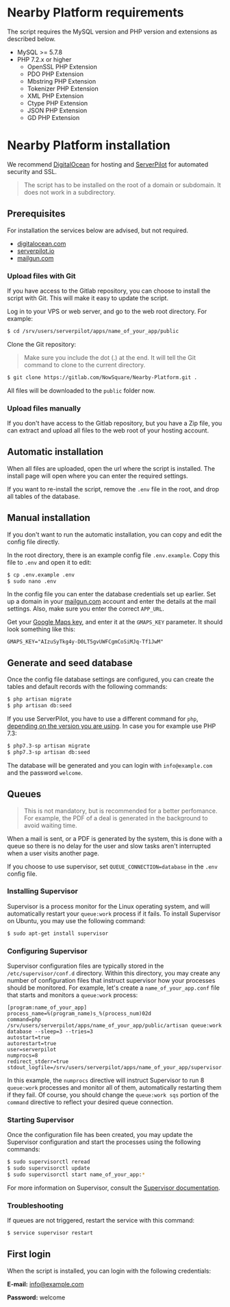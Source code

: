 # Nearby Platform requirements

The script requires the MySQL version and PHP version and extensions as described below.

 - MySQL >= 5.7.8
 - PHP 7.2.x or higher
   - OpenSSL PHP Extension
   - PDO PHP Extension
   - Mbstring PHP Extension
   - Tokenizer PHP Extension
   - XML PHP Extension
   - Ctype PHP Extension
   - JSON PHP Extension
   - GD PHP Extension
  
# Nearby Platform installation

We recommend [DigitalOcean](https://m.do.co/c/481d60856a31) for hosting and [ServerPilot](https://www.serverpilot.io/?refcode=4f2ccbd3eae6) for automated security and SSL.

> The script has to be installed on the root of a domain or subdomain. It does not work in a subdirectory.

## Prerequisites
For installation the services below are advised, but not required.

 - [digitalocean.com](https://m.do.co/c/481d60856a31)
 - [serverpilot.io](https://www.serverpilot.io/?refcode=4f2ccbd3eae6)
 - [mailgun.com](https://www.mailgun.com/)

### Upload files with Git
If you have access to the Gitlab repository, you can choose to install the script with Git. This will make it easy to update the script.

Log in to your VPS or web server, and go to the web root directory. For example:

``` bash
$ cd /srv/users/serverpilot/apps/name_of_your_app/public
```

Clone the Git repository:

> Make sure you include the dot (.) at the end. It will tell the Git command to clone to the current directory.

``` bash
$ git clone https://gitlab.com/NowSquare/Nearby-Platform.git .
```

All files will be downloaded to the `public` folder now.

### Upload files manually
If you don't have access to the Gitlab repository, but you have a Zip file, you can extract and upload all files to the web root of your hosting account.

## Automatic installation
When all files are uploaded, open the url where the script is installed. The install page will open where you can enter the required settings.

If you want to re-install the script, remove the `.env` file in the root, and drop all tables of the database.

## Manual installation
If you don't want to run the automatic installation, you can copy and edit the config file directly.

In the root directory, there is an example config file `.env.example`. Copy this file to `.env` and open it to edit:
``` bash
$ cp .env.example .env
$ sudo nano .env
```

In the config file you can enter the database credentials set up earlier. Set up a domain in your [mailgun.com](https://www.mailgun.com/) account and enter the details at the mail settings. Also, make sure you enter the correct `APP_URL`.

Get your [Google Maps key](https://developers.google.com/maps/documentation/javascript/get-api-key), and enter it at the `GMAPS_KEY` parameter. It should look something like this:

``` 
GMAPS_KEY="AIzuSyTkg4y-D0LT5gvUWFCgmCoSiMJq-Tf1JwM"
``` 

## Generate and seed database
Once the config file database settings are configured, you can create the tables and default records with the following commands:

``` bash
$ php artisan migrate
$ php artisan db:seed
```

If you use ServerPilot, you have to use a different command for `php`, [depending on the version you are using](https://serverpilot.io/docs/how-to-use-the-php-cli). In case you for example use PHP 7.3:

``` bash
$ php7.3-sp artisan migrate
$ php7.3-sp artisan db:seed
```

The database will be generated and you can login with `info@example.com` and the password `welcome`.

## Queues

> This is not mandatory, but is recommended for a better perfomance. For example, the PDF of a deal is generated in the background to avoid waiting time.

When a mail is sent, or a PDF is generated by the system, this is done with a queue so there is no delay for the user and slow tasks aren't interrupted when a user visits another page.

If you choose to use supervisor, set `QUEUE_CONNECTION=database` in the `.env` config file.

### Installing Supervisor
Supervisor is a process monitor for the Linux operating system, and will automatically restart your `queue:work` process if it fails. To install Supervisor on Ubuntu, you may use the following command:
``` bash
$ sudo apt-get install supervisor
```

### Configuring Supervisor

Supervisor configuration files are typically stored in the `/etc/supervisor/conf.d` directory. Within this directory, you may create any number of configuration files that instruct supervisor how your processes should be monitored. For example, let's create a `name_of_your_app.conf` file that starts and monitors a `queue:work` process:

```
[program:name_of_your_app]
process_name=%(program_name)s_%(process_num)02d
command=php /srv/users/serverpilot/apps/name_of_your_app/public/artisan queue:work database --sleep=3 --tries=3
autostart=true
autorestart=true
user=serverpilot
numprocs=8
redirect_stderr=true
stdout_logfile=/srv/users/serverpilot/apps/name_of_your_app/supervisor.log
``` 

In this example, the `numprocs` directive will instruct Supervisor to run 8 `queue:work` processes and monitor all of them, automatically restarting them if they fail. Of course, you should change the `queue:work sqs` portion of the `command` directive to reflect your desired queue connection.

### Starting Supervisor
Once the configuration file has been created, you may update the Supervisor configuration and start the processes using the following commands:

``` bash
$ sudo supervisorctl reread
$ sudo supervisorctl update
$ sudo supervisorctl start name_of_your_app:*
```

For more information on Supervisor, consult the [Supervisor documentation](http://supervisord.org/index.html).

### Troubleshooting
If queues are not triggered, restart the service with this command:

``` bash
$ service supervisor restart
```

## First login

When the script is installed, you can login with the following credentials:

**E-mail:** info@example.com

**Password:** welcome